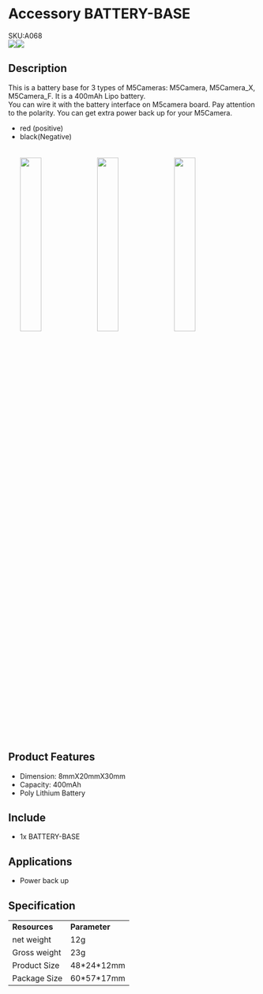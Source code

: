 # Accessory BATTERY-BASE

<div class="badge badge-pill badge-primary product_sku_tag">SKU:A068</div>

<div class="product_pic"><img src="assets\img\product_pics\accessory\battery_base\battery_base_01.webp"><img src="assets\img\product_pics\accessory\battery_base\battery_base_02.webp"></div>

## Description
This is a battery base for 3 types of M5Cameras: M5Camera, M5Camera_X, M5Camera_F. It is a 400mAh Lipo battery.<br>
You can wire it with the battery interface on M5camera board. Pay attention to the polarity. You can get extra power back up for your M5Camera.
- red (positive)  
- black(Negative)
<br><br><br>
<img src="assets\img\product_pics\accessory\battery_base\battery_base_05.webp" width="30%" height="30%">&nbsp;&nbsp;&nbsp;<img src="assets\img\product_pics\accessory\battery_base\battery_base_06.webp" width="30%" height="30%">&nbsp;&nbsp;&nbsp;<img src="assets\img\product_pics\accessory\battery_base\battery_base_07.webp" width="30%" height="30%">

## Product Features

- Dimension: 8mmX20mmX30mm
- Capacity: 400mAh
- Poly Lithium Battery

## Include

- 1x BATTERY-BASE

## Applications

- Power back up 

## Specification

<table>
   <tr style="font-weight:bold">
      <td>Resources</td>
      <td>Parameter</td>
   </tr>
   <tr>
      <td>net weight</td>
      <td>12g</td>
   </tr>
   <tr>
      <td>Gross weight</td>
      <td>23g</td>
   </tr>
   <tr>
      <td>Product Size</td>
      <td>48*24*12mm</td>
   </tr>
   <tr>
      <td>Package Size</td>
      <td>60*57*17mm</td>
   </tr>
 </table>

<script>

   var purchase_link = 'https://m5stack.com/collections/m5-unit/products/m5stack-battery-base';

   anchor_search(purchase_link);
   scrollFunc();

</script>



